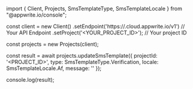 import { Client, Projects, SmsTemplateType, SmsTemplateLocale } from "@appwrite.io/console";

const client = new Client()
    .setEndpoint('https://<REGION>.cloud.appwrite.io/v1') // Your API Endpoint
    .setProject('<YOUR_PROJECT_ID>'); // Your project ID

const projects = new Projects(client);

const result = await projects.updateSmsTemplate({
    projectId: '<PROJECT_ID>',
    type: SmsTemplateType.Verification,
    locale: SmsTemplateLocale.Af,
    message: '<MESSAGE>'
});

console.log(result);
